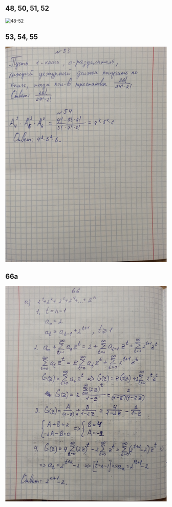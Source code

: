 48, 50, 51, 52
--------------
![48-52](048-053.jpg)

53, 54, 55
----------
![53-55](053-055.jpg)

66a
--------
![66a](066a.jpg)
